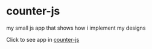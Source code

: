 # counter-js
my small js app that shows how i implement my designs

Click to see app in [counter-js](https://mrkelri.github.io/counter-js/)
